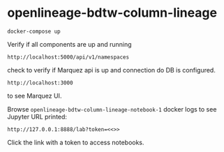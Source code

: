 # openlineage-bdtw-column-lineage

```
docker-compose up
```

Verify if all components are up and running
```
http://localhost:5000/api/v1/namespaces
```
check to verify if Marquez api is up and connection do DB is configured. 
```
http://localhost:3000
```
to see Marquez UI. 

Browse `openlineage-bdtw-column-lineage-notebook-1` docker logs to see Jupyter URL printed:
```
http://127.0.0.1:8888/lab?token=<<>>
```
Click the link with a token to access notebooks.
